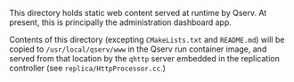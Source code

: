 This directory holds static web content served at runtime by Qserv. At present, this is principally
the administration dashboard app.

Contents of this directory (excepting `CMakeLists.txt` and `README.md`) will be copied to
`/usr/local/qserv/www` in the Qserv run container image, and served from that location by the `qhttp` server
embedded in the replication controller (see `replica/HttpProcessor.cc`.)
